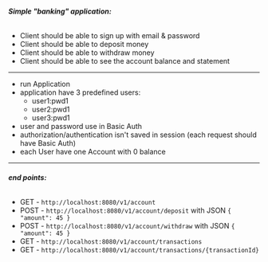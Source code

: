 ###### **Simple "banking" application:**
* Client should be able to sign up with email & password
* Client should be able to deposit money
* Client should be able to withdraw money
* Client should be able to see the account balance and statement
--------------------------
- run Application
- application have 3 predefined users:
    - user1:pwd1
    - user2:pwd1
    - user3:pwd1
- user and password use in Basic Auth
- authorization/authentication isn't saved in session (each request should have Basic Auth)
- each User have one Account with 0 balance 
------------------------
###### **end points:**

- GET - `http://localhost:8080/v1/account`
- POST - `http://localhost:8080/v1/account/deposit`
with JSON `{
        	"amount": 45
        }`
- POST - `http://localhost:8080/v1/account/withdraw`
with JSON `{
        	"amount": 45
        }`
- GET - `http://localhost:8080/v1/account/transactions`
- GET - `http://localhost:8080/v1/account/transactions/{transactionId}`